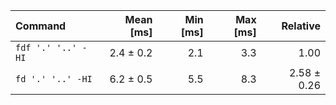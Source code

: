 | Command | Mean [ms] | Min [ms] | Max [ms] | Relative |
|:---|---:|---:|---:|---:|
| `fdf '.' '..' -HI` | 2.4 ± 0.2 | 2.1 | 3.3 | 1.00 |
| `fd '.' '..' -HI` | 6.2 ± 0.5 | 5.5 | 8.3 | 2.58 ± 0.26 |
